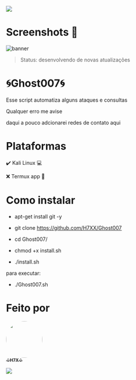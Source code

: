 <p>
<img src= "https://camo.githubusercontent.com/71b837571c48af3aa60a73dbc9d5936aa359d78efbfa8a6743cbbbc16b80ef4d/68747470733a2f2f63646e2e646973636f72646170702e636f6d2f6174746163686d656e74732f3830353930323039333930363630383138362f3830353931333937323533353539303932322f74656e6f722e676966"/>
</p>
 
# Screenshots 📸
 
<img src="https://user-images.githubusercontent.com/88547689/130337085-d98d4d72-4b42-4efc-8b64-b278270b4afd.png" alt="banner" style="max-width:100%;">
 
> Status: desenvolvendo de novas atualizações

# 🌀Ghost007🌀

Esse script automatiza alguns ataques e consultas
 
Qualquer erro me avise 
                         
daqui a pouco adcionarei redes de contato aqui
 
# Plataformas 
✔️ Kali Linux 💻
 
❌ Termux app 📱
  
# Como instalar
 
+ apt-get install git -y
 
+ git clone https://github.com/H7XX/Ghost007 
 
+ cd Ghost007/
 
+ chmod +x install.sh
 
+ ./install.sh
 
para executar: 
+ ./Ghost007.sh

# Feito por

<td align="center"><a href="https://github.com/H7XX"><img style="border-radius: 50%;" src="https://avatars.githubusercontent.com/u/88547689?v=4" width="100px;" alt=""/><br /><sub><b>♤H7X♤</b></sub></a><br /></td>

<p>
<img src= "https://camo.githubusercontent.com/71b837571c48af3aa60a73dbc9d5936aa359d78efbfa8a6743cbbbc16b80ef4d/68747470733a2f2f63646e2e646973636f72646170702e636f6d2f6174746163686d656e74732f3830353930323039333930363630383138362f3830353931333937323533353539303932322f74656e6f722e676966"/>
</p>
 
